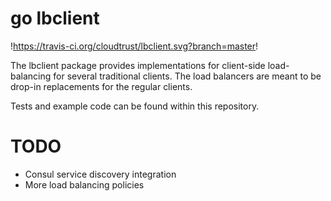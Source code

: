 # go lbclient

!https://travis-ci.org/cloudtrust/lbclient.svg?branch=master!

The lbclient package provides implementations for client-side load-balancing for several traditional clients.
The load balancers are meant to be drop-in replacements for the regular clients.

Tests and example code can be found within this repository.

# TODO 

* Consul service discovery integration
* More load balancing policies
